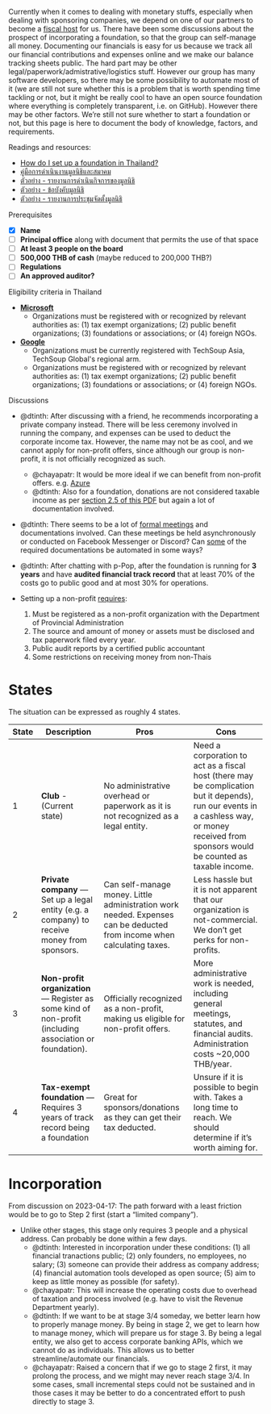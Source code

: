 Currently when it comes to dealing with monetary stuffs, especially when dealing with sponsoring companies, we depend on one of our partners to become a [fiscal host](https://docs.opencollective.com/help/fiscal-hosts/fiscal-hosts) for us. There have been some discussions about the prospect of incorporating a foundation, so that the group can self-manage all money. Documenting our financials is easy for us because we track all our financial contributions and expenses online and we make our balance tracking sheets public. The hard part may be other legal/paperwork/admistrative/logistics stuff. However our group has many software developers, so there may be some possibility to automate most of it (we are still not sure whether this is a problem that is worth spending time tackling or not, but it might be really cool to have an open source foundation where everything is completely transparent, i.e. on GitHub). However there may be other factors. We’re still not sure whether to start a foundation or not, but this page is here to document the body of knowledge, factors, and requirements.

Readings and resources:

- [How do I set up a foundation in Thailand?](https://www.siam-legal.com/Business-in-Thailand/thailand-foundation.php)
- [คู่มือการดำเนินงานมูลนิธิและสมาคม](http://www.oic.go.th/FILEWEB/CABINFOCENTER12/DRAWER094/GENERAL/DATA0000/00000095.PDF)
- [ตัวอย่าง - รายงานการดำเนินกิจการของมูลนิธิ](https://webportal.bangkok.go.th/upload/user/00000098/News/Procurement/1-64/1.pdf)
- [ตัวอย่าง - ข้อบังคับมูลนิธิ](https://webportal.bangkok.go.th/upload/user/00000063/Service/Administration/f11.pdf)
- [ตัวอย่าง - รายงานการประชุมจัดตั้งมูลนิธิ](https://webportal.bangkok.go.th/upload/user/00000063/Service/Administration/f30.pdf)

Prerequisites

- [x] __Name__
- [ ] __Principal office__ along with document that permits the use of that space
- [ ] __At least 3 people on the board__
- [ ] __500,000 THB of cash__ (maybe reduced to 200,000 THB?)
- [ ] __Regulations__
- [ ] __An approved auditor?__

Eligibility criteria in Thailand

- [__Microsoft__](https://www.microsoft.com/en-us/nonprofits/eligibility?activetab=pivot1%3aprimaryr4)
   - Organizations must be registered with or recognized by relevant authorities as: (1) tax exempt organizations; (2) public benefit organizations; (3) foundations or associations; or (4) foreign NGOs.
- [__Google__](https://support.google.com/nonprofits/answer/3215869?ref_topic=3247288)
   - Organizations must be currently registered with TechSoup Asia, TechSoup Global's regional arm.
   - Organizations must be registered with or recognized by relevant authorities as: (1) tax exempt organizations; (2) public benefit organizations; (3) foundations or associations; or (4) foreign NGOs.

Discussions

- @dtinth: After discussing with a friend, he recommends incorporating a private company instead. There will be less ceremony involved in running the company, and expenses can be used to deduct the corporate income tax. However, the name may not be as cool, and we cannot apply for non-profit offers, since although our group is non-profit, it is not officially recognized as such.

  - @chayapatr: It would be more ideal if we can benefit from non-profit offers. e.g. [Azure](https://www.microsoft.com/en-us/nonprofits/azure)
  - @dtinth: Also for a foundation, donations are not considered taxable income as per [section 2.5 of this PDF](http://www.oic.go.th/FILEWEB/CABINFOCENTER12/DRAWER094/GENERAL/DATA0000/00000095.PDF) but again a lot of documentation involved.

- @dtinth: There seems to be a lot of [formal meetings](https://www.opsmoac.go.th/km-km_org_center-files-391991791805) and documentations involved. Can these meetings be held asynchronously or conducted on Facebook Messenger or Discord? Can [some](https://webportal.bangkok.go.th/upload/user/00000098/News/Procurement/1-64/1.pdf) of the required documentations be automated in some ways?

- @dtinth: After chatting with p-Pop, after the foundation is running for **3 years** and have **audited financial track record** that at least 70% of the costs go to public good and at most 30% for operations.

- Setting up a non-profit [requires](https://www.prachachat.net/economy/news-619281):

  1. Must be registered as a non-profit organization with the Department of Provincial Administration
  2. The source and amount of money or assets must be disclosed and tax paperwork filed every year.
  3. Public audit reports by a certified public accountant
  4. Some restrictions on receiving money from non-Thais

# States

The situation can be expressed as roughly 4 states.

| State | Description | Pros | Cons |
| --- | --- | --- | --- |
| 1 | **Club** - (Current state) | No administrative overhead or paperwork as it is not recognized as a legal entity. | Need a corporation to act as a fiscal host (there may be complication but it depends), run our events in a cashless way, or money received from sponsors would be counted as taxable income. |
| 2 | **Private company** — Set up a legal entity (e.g. a company) to receive money from sponsors. | Can self-manage money. Little administration work needed. Expenses can be deducted from income when calculating taxes. | Less hassle but it is not apparent that our organization is not-commercial. We don’t get perks for non-profits. |
| 3 | **Non-profit organization** — Register as some kind of non-profit (including association or foundation). | Officially recognized as a non-profit, making us eligible for non-profit offers. | More administrative work is needed, including general meetings, statutes, and financial audits. Administration costs ~20,000 THB/year. |
| 4 | **Tax-exempt foundation** — Requires 3 years of track record being a foundation | Great for sponsors/donations as they can get their tax deducted. | Unsure if it is possible to begin with. Takes a long time to reach. We should determine if it’s worth aiming for. |

# Incorporation

From discussion on 2023-04-17: The path forward with a least friction would be to go to Step 2 first (start a “limited company”).

- Unlike other stages, this stage only requires 3 people and a physical address. Can probably be done within a few days.
  - @dtinth: Interested in incorporation under these conditions: (1) all financial tranactions public; (2) only founders, no employees, no salary; (3) someone can provide their address as company address; (4) financial automation tools developed as open source; (5) aim to keep as little money as possible (for safety).
  - @chayapatr: This will increase the operating costs due to overhead of taxation and process involved (e.g. have to visit the Revenue Department yearly).
  - @dtinth: If we want to be at stage 3/4 someday, we better learn how to properly manage money. By being in stage 2, we get to learn how to manage money, which will prepare us for stage 3. By being a legal entity, we also get to access corporate banking APIs, which we cannot do as individuals. This allows us to better streamline/automate our financials.
  - @chayapatr: Raised a concern that if we go to stage 2 first, it may prolong the process, and we might may never reach stage 3/4. In some cases, small incremental steps could not be sustained and in those cases it may be better to do a concentrated effort to push directly to stage 3.
